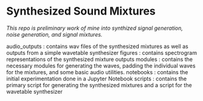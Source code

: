 # Synthesized Sound Mixtures

_This repo is preliminary work of mine into synthized signal generation, noise generation, and signal mixtures._

audio_outputs : contains wav files of the synthesized mixtures as well as outputs from a simple wavetable synthesizer
figures : contains spectrogram representations of the synthesized mixture outputs
modules : contains the necessary modules for generating the waves, padding the individual waves for the mixtures, and some basic audio utilities.
notebooks : contains the initial experimentation done in a Jupyter Notebook
scripts : contains the primary script for generating the synthesized mixtures and a script for the wavetable synthesizer
